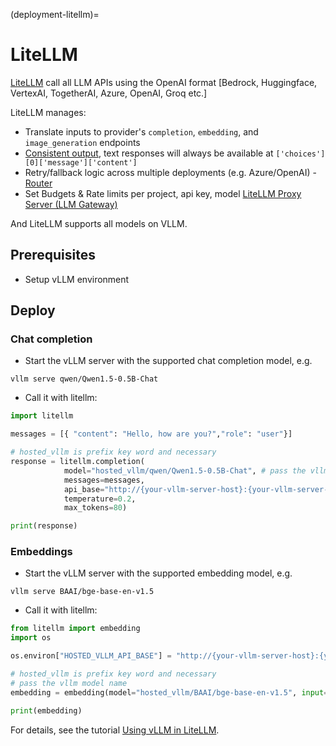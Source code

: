 (deployment-litellm)=

# LiteLLM

[LiteLLM](https://github.com/BerriAI/litellm) call all LLM APIs using the OpenAI format [Bedrock, Huggingface, VertexAI, TogetherAI, Azure, OpenAI, Groq etc.]

LiteLLM manages:

- Translate inputs to provider's `completion`, `embedding`, and `image_generation` endpoints
- [Consistent output](https://docs.litellm.ai/docs/completion/output), text responses will always be available at `['choices'][0]['message']['content']`
- Retry/fallback logic across multiple deployments (e.g. Azure/OpenAI) - [Router](https://docs.litellm.ai/docs/routing)
- Set Budgets & Rate limits per project, api key, model [LiteLLM Proxy Server (LLM Gateway)](https://docs.litellm.ai/docs/simple_proxy)

And LiteLLM supports all models on VLLM.

## Prerequisites

- Setup vLLM environment

## Deploy

### Chat completion

- Start the vLLM server with the supported chat completion model, e.g.

```console
vllm serve qwen/Qwen1.5-0.5B-Chat
```

- Call it with litellm:

```python
import litellm 

messages = [{ "content": "Hello, how are you?","role": "user"}]

# hosted_vllm is prefix key word and necessary
response = litellm.completion(
            model="hosted_vllm/qwen/Qwen1.5-0.5B-Chat", # pass the vllm model name
            messages=messages,
            api_base="http://{your-vllm-server-host}:{your-vllm-server-port}/v1",
            temperature=0.2,
            max_tokens=80)

print(response)
```

### Embeddings

- Start the vLLM server with the supported embedding model, e.g.

```console
vllm serve BAAI/bge-base-en-v1.5
```

- Call it with litellm:

```python
from litellm import embedding   
import os

os.environ["HOSTED_VLLM_API_BASE"] = "http://{your-vllm-server-host}:{your-vllm-server-port}/v1"

# hosted_vllm is prefix key word and necessary
# pass the vllm model name
embedding = embedding(model="hosted_vllm/BAAI/bge-base-en-v1.5", input=["Hello world"])

print(embedding)
```

For details, see the tutorial [Using vLLM in LiteLLM](https://docs.litellm.ai/docs/providers/vllm).
